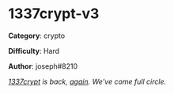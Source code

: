 1337crypt-v3
============

**Category**: crypto

**Difficulty**: Hard

**Author**: joseph#8210

_[1337crypt](https://github.com/DownUnderCTF/Challenges_2020_public/tree/master/crypto/1337crypt) is back, [again](https://github.com/DownUnderCTF/Challenges_2021_Public/tree/main/crypto/1337crypt-v2). We've come full circle._
